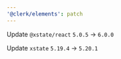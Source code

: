 ```yaml
---
'@clerk/elements': patch
---
```


Update `@xstate/react` `5.0.5` -> `6.0.0` 

Update `xstate` `5.19.4` -> `5.20.1` 
